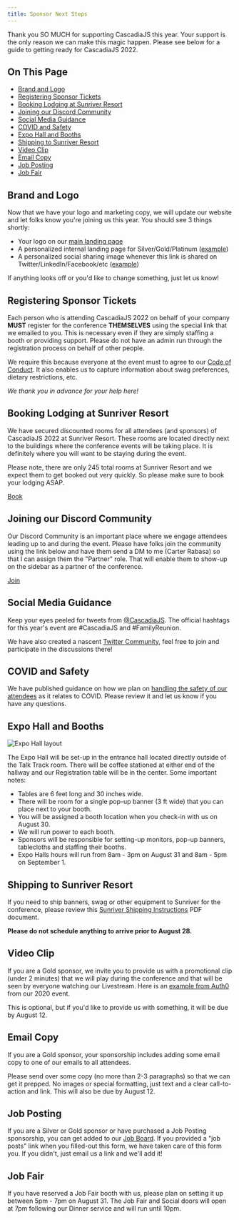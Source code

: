 ```yaml
---
title: Sponsor Next Steps
---
```

<!-- Sponsors are directed to this page after they fill-out the Onboarding Airtable form -->
Thank you SO MUCH for supporting CascadiaJS this year. Your support is the only reason we can make this magic happen. Please see below for a guide to getting ready for CascadiaJS 2022.

<div class="toc">
<h2>On This Page</h2>
    <ul>
        <li><a href="#brand-and-logo">Brand and Logo</a></li>
        <li><a href="#registering-sponsor-tickets">Registering Sponsor Tickets</a></li>
        <li><a href="#booking-lodging-at-sunriver-resort">Booking Lodging at Sunriver Resort</a></li>
        <li><a href="#joining-our-discord-community">Joining our Discord Community</a></li>
        <li><a href="#social-media-guidance">Social Media Guidance</a></li>
        <li><a href="#covid-and-safety">COVID and Safety</a></li>
        <li><a href="#expo-hall-and-booths">Expo Hall and Booths</a></li>
        <li><a href="#shipping-to-sunriver-resort">Shipping to Sunriver Resort</a></li>
        <li><a href="#video-clip">Video Clip</a></li>
        <li><a href="#email-copy">Email Copy</a></li>
        <li><a href="#job-posting">Job Posting</a></li>
        <li><a href="#job-fair">Job Fair</a></li>
    </ul>
</div>

## Brand and Logo

Now that we have your logo and marketing copy, we will update our website and let folks know you're joining us this year. You should see 3 things shortly:

- Your logo on our [main landing page](/)
- A personalized internal landing page for Silver/Gold/Platinum ([example](/sponsors/200ok))
- A personalized social sharing image whenever this link is shared on Twitter/LinkedIn/Facebook/etc ([example](/sponsors/200ok?social))

If anything looks off or you'd like to change something, just let us know!

## Registering Sponsor Tickets

Each person who is attending CascadiaJS 2022 on behalf of your company **MUST** register for the conference **THEMSELVES** using the special link that we emailed to you. This is necessary even if they are simply staffing a booth or providing support. Please do not have an admin run through the registration process on behalf of other people.

We require this because everyone at the event must to agree to our [Code of Conduct](/code-of-conduct). It also enables us to capture information about swag preferences, dietary restrictions, etc. 

*We thank you in advance for your help here!*

## Booking Lodging at Sunriver Resort

We have secured discounted rooms for all attendees (and sponsors) of CascadiaJS 2022 at Sunriver Resort. These rooms are located directly next to the buildings where the conference events will be taking place. It is definitely where you will want to be staying during the event.

Please note, there are only 245 total rooms at Sunriver Resort and we expect them to get booked out very quickly. So please make sure to book your lodging ASAP.

<div class="cta"><a target="_blank" href="https://www.sunriverresort.com/group-stays/cascadia-js-2022">Book</a></div>

## Joining our Discord Community

Our Discord Community is an important place where we engage attendees leading up to and during the event. Please have folks join the community using the link below and have them send a DM to me (Carter Rabasa) so that I can assign them the "Partner" role. That will enable them to show-up on the sidebar as a partner of the conference.

<div class="cta"><a target="_blank" href="https://discord.gg/cascadiajs">Join</a></div>

## Social Media Guidance

Keep your eyes peeled for tweets from [@CascadiaJS](https://twitter.com/CascadiaJS). The official hashtags for this year's event are #CascadiaJS and #FamilyReunion.

We have also created a nascent [Twitter Community](https://twitter.com/i/communities/1496715959104466947), feel free to join and participate in the discussions there!

## COVID and Safety

We have published guidance on how we plan on [handling the safety of our attendees](/faq#covid) as it relates to COVID. Please review it and let us know if you have any questions.

## Expo Hall and Booths

![Expo Hall layout](/images/sunriver/homestead-expo-hall.png)

The Expo Hall will be set-up in the entrance hall located directly outside of the Talk Track room. There will be coffee stationed at either end of the hallway and our Registration table will be in the center. Some important notes:

- Tables are 6 feet long and 30 inches wide.
- There will be room for a single pop-up banner (3 ft wide) that you can place next to your booth.
- You will be assigned a booth location when you check-in with us on August 30.
- We will run power to each booth. 
- Sponsors will be responsible for setting-up monitors, pop-up banners, tablecloths and staffing their booths.
- Expo Halls hours will run from 8am - 3pm on August 31 and 8am - 5pm on September 1.

## Shipping to Sunriver Resort

If you need to ship banners, swag or other equipment to Sunriver for the conference, please review this <a target="_blank" href="/files/sunriver-shipping.pdf">Sunriver Shipping Instructions</a> PDF document.

**Please do not schedule anything to arrive prior to August 28.**

## Video Clip

If you are a Gold sponsor, we invite you to provide us with a promotional clip (under 2 minutes) that we will play during the conference and that will be seen by everyone watching our Livestream. Here is an [example from Auth0](https://www.dropbox.com/s/6dlo6b62vyxed1f/sponsor-autho.mp4?dl=0) from our 2020 event.

This is optional, but if you'd like to provide us with something, it will be due by <span class="highlight warning">August 12</span>.

## Email Copy

If you are a Gold sponsor, your sponsorship includes adding some email copy to one of our emails to all attendees. 

Please send over some copy (no more than 2-3 paragraphs) so that we can get it prepped. No images or special formatting, just text and a clear call-to-action and link. This will also be due by <span class="highlight warning">August 12</span>.

## Job Posting

If you are a Silver or Gold sponsor or have purchased a Job Posting sponsorship, you can get added to our [Job Board](/sponsors/jobs). If you provided a "job posts" link when you filled-out this form, we have taken care of this form you. If you didn't, just email us a link and we'll add it!

## Job Fair

If you have reserved a Job Fair booth with us, please plan on setting it up between 5pm - 7pm on August 31. The Job Fair and Social doors will open at 7pm following our Dinner service and will run until 10pm.
